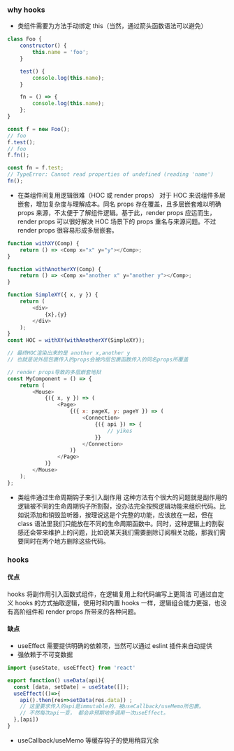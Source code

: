 ### why hooks

-   类组件需要为方法手动绑定 this（当然，通过箭头函数语法可以避免）

```js
class Foo {
    constructor() {
        this.name = 'foo';
    }

    test() {
        console.log(this.name);
    }

    fn = () => {
        console.log(this.name);
    };
}

const f = new Foo();
// foo
f.test();
// foo
f.fn();

const fn = f.test;
// TypeError: Cannot read properties of undefined (reading 'name')
fn();
```

-   在类组件间复用逻辑很难（HOC 或 render props）
    对于 HOC 来说组件多层嵌套，增加复杂度与理解成本。同名 props 存在覆盖，且多层嵌套难以明确 props 来源，不太便于了解组件逻辑。基于此，render props 应运而生，render props 可以很好解决 HOC 场景下的 props 重名与来源问题。不过 render props 很容易形成多层嵌套。

```js
function withXY(Comp) {
    return () => <Comp x="x" y="y"></Comp>;
}

function withAnotherXY(Comp) {
    return () => <Comp x="another x" y="another y"></Comp>;
}

function SimpleXY({ x, y }) {
    return (
        <div>
            {x},{y}
        </div>
    );
}
const HOC = withXY(withAnotherXY(SimpleXY));

// 最终HOC渲染出来的是 another x,another y
// 也就是说外层包裹传入的props会被内层包裹函数传入的同名props所覆盖
```

```js
// render props导致的多层嵌套地狱
const MyComponent = () => {
    return (
        <Mouse>
            {({ x, y }) => (
                <Page>
                    {({ x: pageX, y: pageY }) => (
                        <Connection>
                            {({ api }) => {
                                // yikes
                            }}
                        </Connection>
                    )}
                </Page>
            )}
        </Mouse>
    );
};
```

-   类组件通过生命周期钩子来引入副作用
    这种方法有个很大的问题就是副作用的逻辑被不同的生命周期钩子所割裂，没办法完全按照逻辑功能来组织代码。比如说添加和销毁监听器，按理说这是个完整的功能，应该放在一起，但在 class 语法里我们只能放在不同的生命周期函数中。同时，这种逻辑上的割裂感还会带来维护上的问题，比如说某天我们需要删除订阅相关功能，那我们需要同时在两个地方删除这些代码。

### hooks

#### 优点

hooks 将副作用引入函数式组件，在逻辑复用上和代码编写上更简洁
可通过自定义 hooks 的方式抽取逻辑，使用时和内置 hooks 一样，逻辑组合能力更强，也没有高阶组件和 render props 所带来的各种问题。

#### 缺点

-   useEffect 需要提供明确的依赖项，当然可以通过 eslint 插件来自动提供
-   强依赖于不可变数据

```js
import {useState, useEffect} from 'react'

export function() useData(api){
  const [data, setDate] = useState([]);
  useEffect(()=>{
    api().then(res=>setData(res.data)) ;
    // 这里要求传入的api是immutable的，被useCallback/useMemo所包裹。
    // 不然每次api一变， 都会非预期地多调用一次useEffect。
  },[api])
}
```

-   useCallback/useMemo 等缓存钩子的使用稍显冗余
